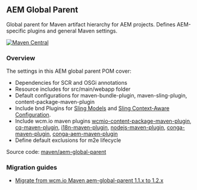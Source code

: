 ## AEM Global Parent

Global parent for Maven artifact hierarchy for AEM projects. Defines AEM-specific plugins and general Maven settings.

[![Maven Central](https://maven-badges.herokuapp.com/maven-central/io.wcm.maven/io.wcm.maven.aem-global-parent/badge.svg)](https://maven-badges.herokuapp.com/maven-central/io.wcm.maven/io.wcm.maven.aem-global-parent)


### Overview

The settings in this AEM global parent POM cover:

* Dependencies for SCR and OSGi annotations
* Resource includes for src/main/webapp folder
* Default configurations for maven-bundle-plugin, maven-sling-plugin, content-package-maven-plugin
* Include bnd Plugins for
  [Sling Models](https://sling.apache.org/documentation/bundles/models.html)
  and [Sling Context-Aware Configuration](https://sling.apache.org/documentation/bundles/context-aware-configuration/context-aware-configuration.html).
* Include wcm.io maven plugins [wcmio-content-package-maven-plugin](plugins/wcmio-content-package-maven-plugin/),
  [cq-maven-plugin](plugins/cq-maven-plugin/),
  [i18n-maven-plugin](plugins/i18n-maven-plugin/),
  [nodejs-maven-plugin](plugins/nodejs-maven-plugin/),
  [conga-maven-plugin](https://devops.wcm.io/conga/),
  [conga-aem-maven-plugin](https://devops.wcm.io/conga/plugins/aem/)
* Define default exclusions for m2e lifecycle

Source code: [maven/aem-global-parent](https://github.com/wcm-io/wcm-io-tooling/tree/develop/maven/aem-global-parent)

### Migration guides

* [Migrate from wcm.io Maven aem-global-parent 1.1.x to 1.2.x](https://wcm-io.atlassian.net/wiki/x/7dELAw)

